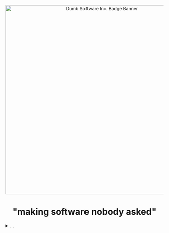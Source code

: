 <p align="center">
  <a href="https://github.com/dumb-software">
    <img alt="Dumb Software Inc. Badge Banner" src="https://github.com/dumb-software/dumb-software/blob/main/.github/badge_icon.png" width="600px">
  </a>
  <br>
  <h1 align="center">"making software nobody asked"</h1>
</p>

<details>
  <summary>...</summary>
    <a href="https://github.com/user-attachments/assets/daba0915-e987-4542-bb44-bf652573e505">🍎</a>
</details>

